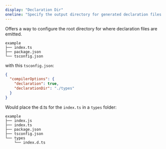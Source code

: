 ```yaml
---
display: "Declaration Dir"
oneline: "Specify the output directory for generated declaration files."
---
```


Offers a way to configure the root directory for where declaration files are emitted.

```
example
├── index.ts
├── package.json
└── tsconfig.json
```

with this `tsconfig.json`:

```json tsconfig
{
  "compilerOptions": {
    "declaration": true,
    "declarationDir": "./types"
  }
}
```

Would place the d.ts for the `index.ts` in a `types` folder:

```
example
├── index.js
├── index.ts
├── package.json
├── tsconfig.json
└── types
    └── index.d.ts
```
